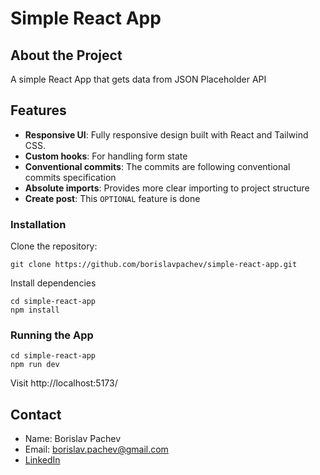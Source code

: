 # Simple React App

## About the Project

A simple React App that gets data from JSON Placeholder API

## Features

- **Responsive UI**: Fully responsive design built with React and Tailwind CSS.
- **Custom hooks**: For handling form state
- **Conventional commits**: The commits are following conventional commits specification
- **Absolute imports**: Provides more clear importing to project structure
- **Create post**: This `OPTIONAL` feature is done

### Installation

Clone the repository:

```
git clone https://github.com/borislavpachev/simple-react-app.git
```

Install dependencies

```
cd simple-react-app
npm install
```

### Running the App

```
cd simple-react-app
npm run dev
```

Visit http://localhost:5173/

## Contact

- Name: Borislav Pachev
- Email: borislav.pachev@gmail.com
- [ LinkedIn ](https://www.linkedin.com/in/borislav-pachev)
